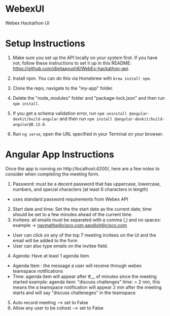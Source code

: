 # WebexUI
Webex Hackathon UI

# Setup Instructions
1. Make sure you set up the API locally on your system first. If you have not, follow these instructions to set it up in this README: https://github.com/dixitaayush8/WebEx-hackathon-api.

2. Install npm. You can do this via Homebrew with `brew install npm`.

3. Clone the repo, navigate to the "my-app" folder.

4. Delete the "node_modules" folder and "package-lock.json" and then run `npm install`.

5. If you get a schema validation error, run `npm uninstall @angular-devkit/build-angular` and then run `npm install @angular-devkit/build-angular@0.13.0`.

6. Run `ng serve`, open the URL specified in your Terminal on your browser.

# Angular App Instructions

Once the app is running on http://localhost:4200/, here are a few notes to consider when completing the meeting form.

1. Password: must be a decent password that has uppercase, lowercase, numbers, and special characters (at least 6 characters in length)
  - uses standard password requirements from Webex API
2. Start date and time: Set the the start date as the current date; time should be set to a few minutes ahead of the current time. 
3. Invitees: all emails must be separated with a comma (,) and no spaces: example -> navmathe@cisco.com,aaydixit@cisco.com
  - User can click on any of the top 7 meeting invitees on the UI and the email will be added to the form
  - User can also type emails on the invitee field. 
4. Agenda: Have at least 1 agenda item.
  - Agenda Item : the message a user will receive through webex teamspace notifications
  - Time: agenda item will appear after #__ of minutes since the meeting started 
  example: 
  agenda item: "discuss challenges" time: = 2 min, this means the a teamspace notification will appear 2 min after the meeting starts and will say "discuss challeneges" in the teamspace 
 5. Auto record meeting --> set to False
 6. Allow any user to be cohost --> set to False
  
  

